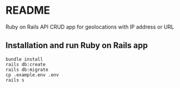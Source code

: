 # README
Ruby on Rails API CRUD app for geolocations with IP address or URL

## Installation and run Ruby on Rails app
```
bundle install
rails db:create
rails db:migrate
cp .example.env .env
rails s
```